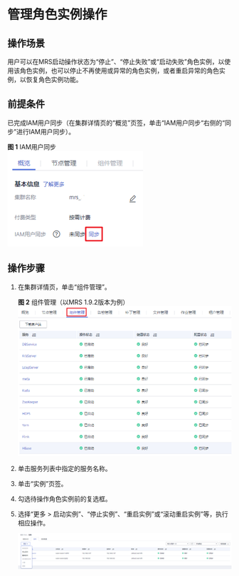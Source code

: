 # 管理角色实例操作<a name="mrs_01_0207"></a>

## 操作场景<a name="section900476194320"></a>

用户可以在MRS启动操作状态为“停止”、“停止失败”或“启动失败”角色实例，以使用该角色实例，也可以停止不再使用或异常的角色实例，或者重启异常的角色实例，以恢复角色实例功能。

## 前提条件<a name="section19851821141510"></a>

已完成IAM用户同步（在集群详情页的“概览”页签，单击“IAM用户同步“右侧的“同步”进行IAM用户同步）。

**图 1**  IAM用户同步<a name="mrs_01_0202_zh-cn_topic_0173397446_fig147531617121511"></a>  
![](figures/IAM用户同步.png "IAM用户同步")

## 操作步骤<a name="section24611428194551"></a>

1.  在集群详情页，单击“组件管理”。

    **图 2**  组件管理（以MRS 1.9.2版本为例）<a name="fig12565520121916"></a>  
    ![](figures/组件管理（以MRS-1-9-2版本为例）.png "组件管理（以MRS-1-9-2版本为例）")

2.  单击服务列表中指定的服务名称。
3.  单击“实例”页签。
4.  勾选待操作角色实例前的复选框。
5.  选择“更多 \> 启动实例”、“停止实例”、“重启实例”或“滚动重启实例”等，执行相应操作。

    ![](figures/5-22-7-重启实例.png)


